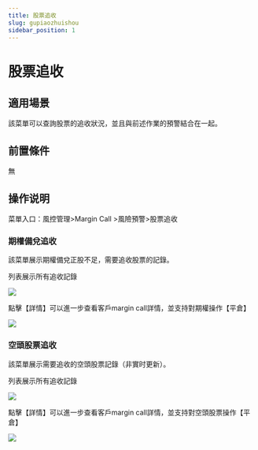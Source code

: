 ```yaml
---
title: 股票追收
slug: gupiaozhuishou
sidebar_position: 1
---
```



# 股票追收

## 適用場景

該菜單可以查詢股票的追收狀況，並且與前述作業的預警結合在一起。

## 前置條件

無

## 操作说明

菜單入口：風控管理&gt;Margin Call &gt;風險預警&gt;股票追收

### 期權備兌追收

該菜單展示期權備兌正股不足，需要追收股票的記錄。

列表展示所有追收記錄

<img src="/assets/IG5rbIjM8oBaBoxqvZYcIAtSntC.png"/>

點擊【詳情】可以進一步查看客戶margin call詳情，並支持對期權操作【平倉】

<img src="/assets/EyqBbTz9ao9FbtxVtQtc3HY2nXf.png"/>

### 空頭股票追收

該菜單展示需要追收的空頭股票記錄（非實时更新）。

列表展示所有追收記錄

<img src="/assets/XXFabwcZhoLJcextJ2hcO87lnEg.png"/>

點擊【詳情】可以進一步查看客戶margin call詳情，並支持對空頭股票操作【平倉】

<img src="/assets/A5TQbDYIpo2hu2x0oyIcx6zGngb.png"/>

